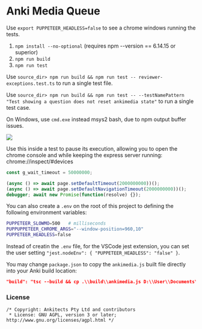 # Anki Media Queue

Use `export PUPPETEER_HEADLESS=false` to see a chrome windows running the tests.

1. `npm install --no-optional` (requires npm --version == 6.14.15 or superior)
1. `npm run build`
1. `npm run test`

Use `source_dir> npm run build && npm run test -- reviewer-exceptions.test.ts` to run a single test file.

Use `source_dir> npm run build && npm run test -- --testNamePattern "Test showing a question does not reset ankimedia state"` to run a single test case.

On Windows, use `cmd.exe` instead msys2 bash, due to npm output buffer issues.

![](https://user-images.githubusercontent.com/5332158/80896475-faf41400-8cc4-11ea-9dcc-553569eb567b.gif)

Use this inside a test to pause its execution, allowing you to open the chrome console
and while keeping the express server running: chrome://inspect/#devices
```js
const g_wait_timeout = 50000000;

(async () => await page.setDefaultTimeout(2000000000))();
(async () => await page.setDefaultNavigationTimeout(2000000000))();
debugger; await new Promise(function(resolve) {});
```

You can also create a `.env` on the root of this project to defining the following environment variables:
```bash
PUPPETEER_SLOWMO=500   # milliseconds
PUPPUPPETEER_CHROME_ARGS="--window-position=960,10"
PUPPETEER_HEADLESS=false
```

Instead of creatin the `.env` file,
for the VSCode jest extension,
you can set the user setting `"jest.nodeEnv": { "PUPPETEER_HEADLESS": "false" }`.

You may change `package.json` to copy the `ankimedia.js` built file directly into your Anki build location:
```json
"build": "tsc --build && cp .\\build\\ankimedia.js D:\\User\\Documents\\Anki2\\addons21\\ankimediaqueue\\web\\",
```

### License

```
/* Copyright: Ankitects Pty Ltd and contributors
 * License: GNU AGPL, version 3 or later; http://www.gnu.org/licenses/agpl.html */
```
